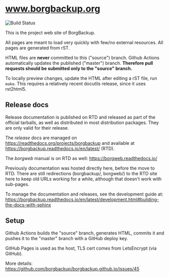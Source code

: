 # www.borgbackup.org

![Build Status](https://github.com/borgbackup/borgbackup.github.io/workflows/Update%20pages/badge.svg)

This is the project web site of BorgBackup.

All pages are meant to load very quickly with few/no external resources. All pages are generated from rST.

HTML files are **never** committed to this ("source") branch. Github Actions automatically updates
the published ("master") branch. **Therefore pull requests should be submitted only to the "source" branch.**

To locally preview changes, update the HTML after editing a rST file, run `make`.
This requires a relatively recent docutils release, since it uses rst2html5.

## Release docs

Release documentation is published on RTD and released as part of the official tarballs,
as well as distributed in most distribution packages. They are only valid for their release.

The *release* docs are managed on https://readthedocs.org/projects/borgbackup and available at https://borgbackup.readthedocs.io/en/latest/ (RTD).

The *borgweb* manual is on RTD as well: https://borgweb.readthedocs.io/

Previously documentation was hosted directly here, before the move to RTD.
There are still redirections (borgbackup/, borgweb/) to the RTD site here
to keep old URLs working for a while, although that doesn't work with sub-pages.

To manage the documentation and releases, see the development guide at:
https://borgbackup.readthedocs.io/en/latest/development.html#building-the-docs-with-sphinx

## Setup

Github Actions builds the "source" branch, generates HTML, commits it and
pushes it to the "master" branch with a GitHub deploy key.

GitHub Pages is used as the host, TLS cert comes from LetsEncrypt (via GitHub).

More details: https://github.com/borgbackup/borgbackup.github.io/issues/45
